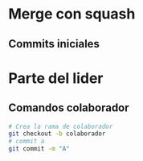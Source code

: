 # Merge con squash

## Commits iniciales

# Parte del lider


## Comandos colaborador
```bash
# Crea la rama de colaborador
git checkout -b colaborador
# commit a 
git commit -m "A"

```
